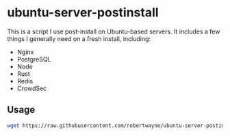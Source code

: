 # ubuntu-server-postinstall

This is a script I use post-install on Ubuntu-based servers. It includes a few things I generally need on a fresh install, including:

- Nginx
- PostgreSQL
- Node
- Rust
- Redis
- CrowdSec

## Usage

```bash
wget https://raw.githubusercontent.com/robertwayne/ubuntu-server-postinstall/main/src/install.sh && sudo chmod +x ./install.sh && sudo ./install.sh && sudo rm ./install.sh
```
